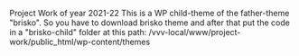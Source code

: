 Project Work of year 2021-22
This is a WP child-theme of the father-theme "brisko".
So you have to download brisko theme and after that put the code in a "brisko-child" folder at this path: /vvv-local/www/project-work/public_html/wp-content/themes
